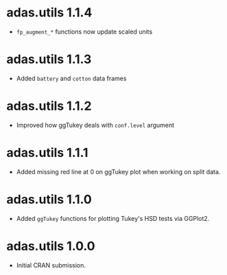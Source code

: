 # adas.utils 1.1.4

* `fp_augment_*` functions now update scaled units

# adas.utils 1.1.3

* Added `battery` and `cotton` data frames

# adas.utils 1.1.2

* Improved how ggTukey deals with `conf.level` argument

# adas.utils 1.1.1

* Added missing red line at 0 on ggTukey plot when working on split data.

# adas.utils 1.1.0

* Added `ggTukey` functions for plotting Tukey's HSD tests via GGPlot2.

# adas.utils 1.0.0

* Initial CRAN submission.

